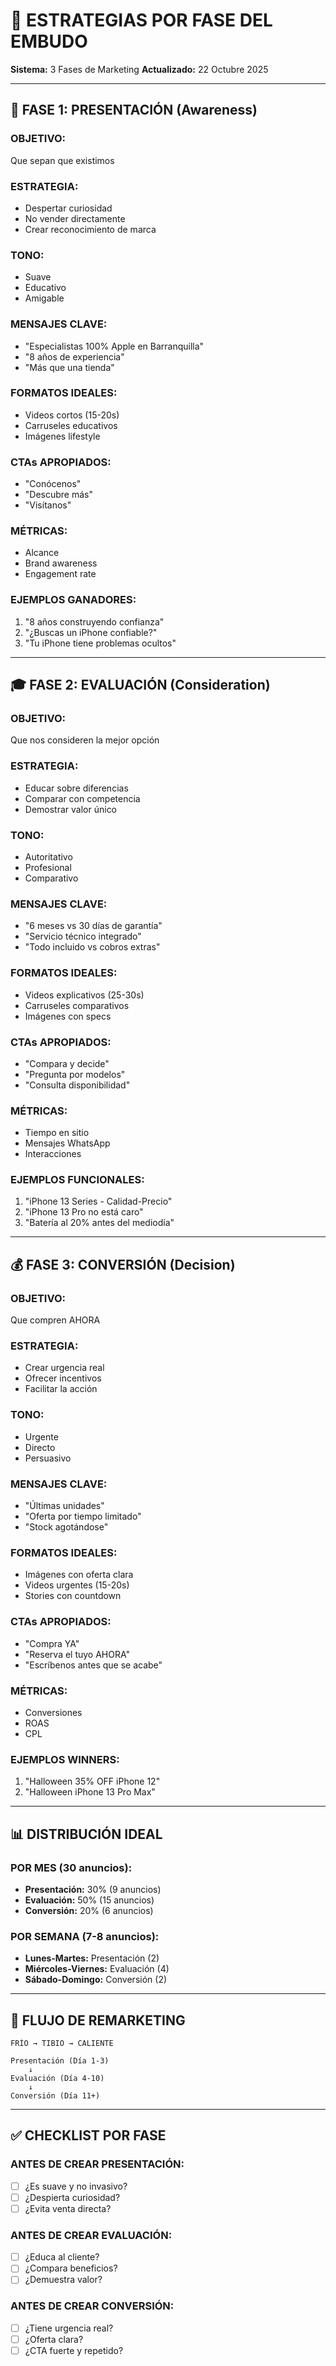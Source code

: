 # 🎯 ESTRATEGIAS POR FASE DEL EMBUDO

**Sistema:** 3 Fases de Marketing
**Actualizado:** 22 Octubre 2025

---

## 🌟 FASE 1: PRESENTACIÓN (Awareness)

### OBJETIVO:
Que sepan que existimos

### ESTRATEGIA:
- Despertar curiosidad
- No vender directamente
- Crear reconocimiento de marca

### TONO:
- Suave
- Educativo
- Amigable

### MENSAJES CLAVE:
- "Especialistas 100% Apple en Barranquilla"
- "8 años de experiencia"
- "Más que una tienda"

### FORMATOS IDEALES:
- Videos cortos (15-20s)
- Carruseles educativos
- Imágenes lifestyle

### CTAs APROPIADOS:
- "Conócenos"
- "Descubre más"
- "Visítanos"

### MÉTRICAS:
- Alcance
- Brand awareness
- Engagement rate

### EJEMPLOS GANADORES:
1. "8 años construyendo confianza"
2. "¿Buscas un iPhone confiable?"
3. "Tu iPhone tiene problemas ocultos"

---

## 🎓 FASE 2: EVALUACIÓN (Consideration)

### OBJETIVO:
Que nos consideren la mejor opción

### ESTRATEGIA:
- Educar sobre diferencias
- Comparar con competencia
- Demostrar valor único

### TONO:
- Autoritativo
- Profesional
- Comparativo

### MENSAJES CLAVE:
- "6 meses vs 30 días de garantía"
- "Servicio técnico integrado"
- "Todo incluido vs cobros extras"

### FORMATOS IDEALES:
- Videos explicativos (25-30s)
- Carruseles comparativos
- Imágenes con specs

### CTAs APROPIADOS:
- "Compara y decide"
- "Pregunta por modelos"
- "Consulta disponibilidad"

### MÉTRICAS:
- Tiempo en sitio
- Mensajes WhatsApp
- Interacciones

### EJEMPLOS FUNCIONALES:
1. "iPhone 13 Series - Calidad-Precio"
2. "iPhone 13 Pro no está caro"
3. "Batería al 20% antes del mediodía"

---

## 💰 FASE 3: CONVERSIÓN (Decision)

### OBJETIVO:
Que compren AHORA

### ESTRATEGIA:
- Crear urgencia real
- Ofrecer incentivos
- Facilitar la acción

### TONO:
- Urgente
- Directo
- Persuasivo

### MENSAJES CLAVE:
- "Últimas unidades"
- "Oferta por tiempo limitado"
- "Stock agotándose"

### FORMATOS IDEALES:
- Imágenes con oferta clara
- Videos urgentes (15-20s)
- Stories con countdown

### CTAs APROPIADOS:
- "Compra YA"
- "Reserva el tuyo AHORA"
- "Escríbenos antes que se acabe"

### MÉTRICAS:
- Conversiones
- ROAS
- CPL

### EJEMPLOS WINNERS:
1. "Halloween 35% OFF iPhone 12"
2. "Halloween iPhone 13 Pro Max"

---

## 📊 DISTRIBUCIÓN IDEAL

### POR MES (30 anuncios):
- **Presentación:** 30% (9 anuncios)
- **Evaluación:** 50% (15 anuncios)
- **Conversión:** 20% (6 anuncios)

### POR SEMANA (7-8 anuncios):
- **Lunes-Martes:** Presentación (2)
- **Miércoles-Viernes:** Evaluación (4)
- **Sábado-Domingo:** Conversión (2)

---

## 🔄 FLUJO DE REMARKETING

```
FRÍO → TIBIO → CALIENTE

Presentación (Día 1-3)
    ↓
Evaluación (Día 4-10)
    ↓
Conversión (Día 11+)
```

---

## ✅ CHECKLIST POR FASE

### ANTES DE CREAR PRESENTACIÓN:
- [ ] ¿Es suave y no invasivo?
- [ ] ¿Despierta curiosidad?
- [ ] ¿Evita venta directa?

### ANTES DE CREAR EVALUACIÓN:
- [ ] ¿Educa al cliente?
- [ ] ¿Compara beneficios?
- [ ] ¿Demuestra valor?

### ANTES DE CREAR CONVERSIÓN:
- [ ] ¿Tiene urgencia real?
- [ ] ¿Oferta clara?
- [ ] ¿CTA fuerte y repetido?
